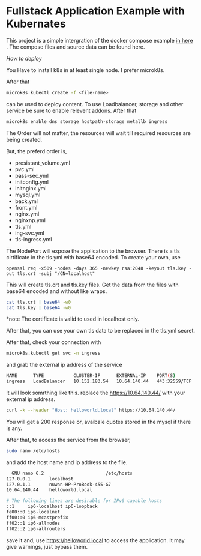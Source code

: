 # Fullstack Application Example with Kubernates

This project is a simple intergration of the docker compose example [in here](https://github.com/NuwanUdara/Docker-compose-example)
. 
The compose files and source data can be found here.

$How \;to \; deploy$

  You Have to install k8s in at least single node. I prefer microk8s. 

After that 
``` bash
microk8s kubectl create -f <file-name>
```
can be used to deploy content. To use Loadbalancer, storage and other service be sure to enable relevent addons.
After that 
``` bash
microk8s enable dns storage hostpath-storage metallb ingress
```
The Order will not matter, the resources will wait till required resources are being created. 

But, the preferd order is,
* presistant_volume.yml
* pvc.yml
* pass-sec.yml
* initconfig.yml
* initnginx.yml
* mysql.yml
* back.yml
* front.yml
* nginx.yml
* nginxnp.yml
* tls.yml
* ing-svc.yml
* tls-ingress.yml


The NodePort will expose the application to the browser. There is a tls cirtificate in the tls.yml with base64 encoded. To create your own, use

```` basg
openssl req -x509 -nodes -days 365 -newkey rsa:2048 -keyout tls.key -out tls.crt -subj "/CN=localhost"
````
This will create tls.crt and tls.key files. Get the data from the files with base64 encoded and without like wraps.

```` bash
cat tls.crt | base64 -w0
cat tls.key | base64 -w0
````
*note
The certificate is valid to used in localhost only.

After that, you can use your own tls data to be replaced in the tls.yml secret.

After that, check your connection with
``` bash
microk8s.kubectl get svc -n ingress
```
and grab the external ip address of the service 

```bash
NAME      TYPE           CLUSTER-IP      EXTERNAL-IP    PORT(S)         AGE
ingress   LoadBalancer   10.152.183.54   10.64.140.44   443:32559/TCP   8m6s
```

it will look somrthing like this. replace the 
https://10.64.140.44/ with your external ip address.

```bash
curl -k --header "Host: helloworld.local" https://10.64.140.44/
```

You will get a 200 response or, avaibale quotes stored in the mysql if there is any.

After that, to access the service from the browser,

```bash
sudo nano /etc/hosts
```

and add the host name and ip address to the file.

```bash
  GNU nano 6.2                       /etc/hosts                                 
127.0.0.1       localhost
127.0.1.1       nuwan-HP-ProBook-455-G7
10.64.140.44    helloworld.local

# The following lines are desirable for IPv6 capable hosts
::1     ip6-localhost ip6-loopback
fe00::0 ip6-localnet
ff00::0 ip6-mcastprefix
ff02::1 ip6-allnodes
ff02::2 ip6-allrouters
```

save it and, use https://helloworld.local to access the application. It may give warnings, just bypass them.